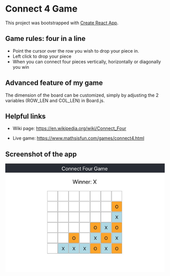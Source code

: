 # Connect 4 Game

This project was bootstrapped with [Create React App](https://github.com/facebook/create-react-app).

## Game rules: four in a line

- Point the cursor over the row you wish to drop your piece in.
- Left click to drop your piece
- When you can connect four pieces vertically, horizontally or diagonally you win

## Advanced feature of my game

The dimension of the board can be customized, simply by adjusting the 2 variables (ROW_LEN and COL_LEN) in Board.js.

## Helpful links

- Wiki page: https://en.wikipedia.org/wiki/Connect_Four

- Live game: https://www.mathsisfun.com/games/connect4.html

## Screenshot of the app

![index](./screenshot_connect_4.jpg)
